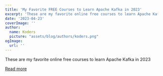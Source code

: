 ```yaml
---
title: 'My Favorite FREE Courses to Learn Apache Kafka in 2023'
excerpt: 'These are my favorite online free courses to learn Apache Kafka in 2023'
date: '2023-04-23'
coverImage: ''
author:
  name: Koders
  picture: "assets/blog/authors/koders.png"
ogImage:
  url: ''
---
```


These are my favorite online free courses to learn Apache Kafka in 2023

[Read more](https://dev.to/javinpaul/my-favorite-free-courses-to-learn-apache-kafka-in-2023-djb)
